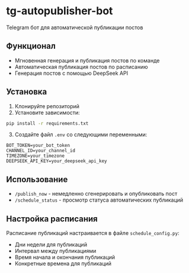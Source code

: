 # tg-autopublisher-bot
Telegram бот для автоматической публикации постов

## Функционал
- Мгновенная генерация и публикация постов по команде
- Автоматическая публикация постов по расписанию
- Генерация постов с помощью DeepSeek API

## Установка
1. Клонируйте репозиторий
2. Установите зависимости:
```bash
pip install -r requirements.txt
```
3. Создайте файл `.env` со следующими переменными:
```
BOT_TOKEN=your_bot_token
CHANNEL_ID=your_channel_id
TIMEZONE=your_timezone
DEEPSEEK_API_KEY=your_deepseek_api_key
```

## Использование
- `/publish_now` - немедленно сгенерировать и опубликовать пост
- `/schedule_status` - просмотр статуса автоматических публикаций

## Настройка расписания
Расписание публикаций настраивается в файле `schedule_config.py`:
- Дни недели для публикаций
- Интервал между публикациями
- Время начала и окончания публикаций
- Конкретные времена для публикаций
